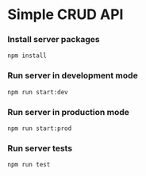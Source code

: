 # Simple CRUD API

### Install server packages

```
npm install
```

### Run server in development mode

```
npm run start:dev
```

### Run server in production mode

```
npm run start:prod
```

### Run server tests

```
npm run test
```
